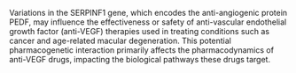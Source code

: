 Variations in the SERPINF1 gene, which encodes the anti-angiogenic protein PEDF, may influence the effectiveness or safety of anti-vascular endothelial growth factor (anti-VEGF) therapies used in treating conditions such as cancer and age-related macular degeneration. This potential pharmacogenetic interaction primarily affects the pharmacodynamics of anti-VEGF drugs, impacting the biological pathways these drugs target.
